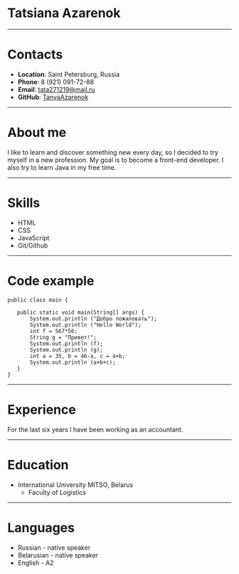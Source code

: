 # **Tatsiana Azarenok**

---

# **Contacts**

  * **Location**: Saint Petersburg, Russia
  * **Phone**: 8 (921) 091-72-88
  * **Email**: tata271219@mail.ru
  * **GitHub**: [TanyaAzarenok](https://github.com/TanyaAzarenok)

---

# **About me**
 I like to learn and discover something new every day,
so I decided to try myself in a new profession.
My goal is to become a front-end developer.
I also try to learn Java in my free time.

---

# **Skills**
   * HTML
   * CSS
   * JavaScript
   * Git/Github

---

# **Code example**
 ````
 public class main {

    public static void main(String[] args) {
        System.out.println ("Добро пожаловать");
        System.out.println ("Hello World");
        int f = 567*56;
        String g = "Привет!";
        System.out.println (f);
        System.out.println (g);
        int a = 35, b = 46-a, c = a+b;
        System.out.println (a+b+c);
    }
}
````

---

# **Experience**
For the last six years I have been working as an accountant.

---

# **Education**
   * International University MITSO, Belarus
     + Faculty of Logistics

---
   
# **Languages**
   * Russian - native speaker
   * Belarusian - native speaker
   * English - A2
